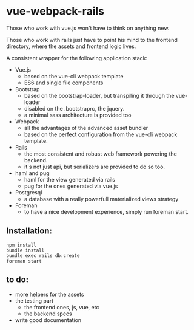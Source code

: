 # vue-webpack-rails

Those who work with vue.js won't have to think on anything new.

Those who work with rails just have to point his mind to the frontend directory,
where the assets and frontend logic lives.

A consistent wrapper for the following application stack:

* Vue.js
  * based on the vue-cli webpack template
  * ES6 and single file components
* Bootstrap
  * based on the bootstrap-loader, but transpiling it through the vue-loader
  * disabled on the .bootstraprc, the jquery.
  * a minimal sass architecture is provided too
* Webpack
  * all the advantages of the advanced asset bundler
  * based on the perfect configuration from the vue-cli webpack template.
* Rails
  * the most consistent and robust web framework powering the backend.
  * it's not just api, but serializers are provided to do so too.
* haml and pug
  * haml for the view generated via rails
  * pug for the ones generated via vue.js
* Postgresql
  * a database with a really powerfull materialized views strategy
* Foreman
  * to have a nice development experience, simply run foreman start.

## Installation:

```shell
npm install
bundle install
bundle exec rails db:create
foreman start
```

## to do:

* more helpers for the assets
* the testing part
  * the frontend ones, js, vue, etc
  * the backend specs
* write good documentation
